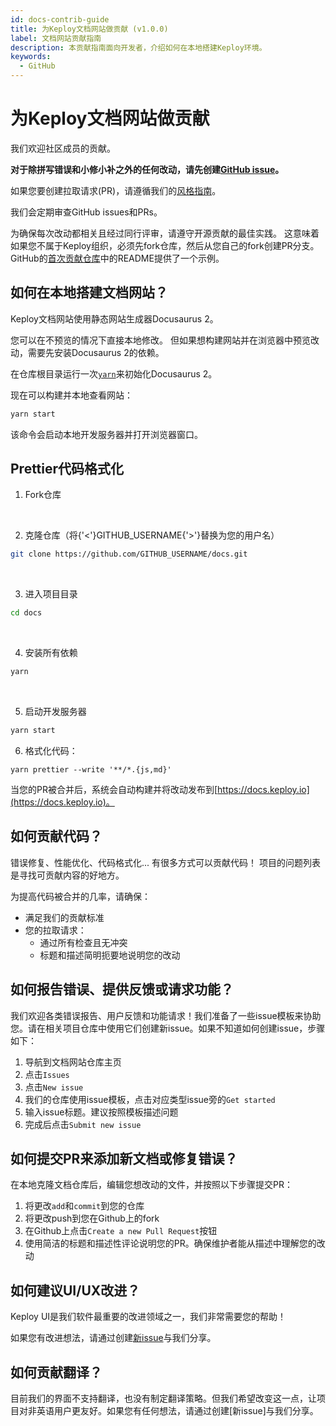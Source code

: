 ```yaml
---
id: docs-contrib-guide
title: 为Keploy文档网站做贡献 (v1.0.0)
label: 文档网站贡献指南
description: 本贡献指南面向开发者，介绍如何在本地搭建Keploy环境。
keywords:
  - GitHub
---
```


# 为Keploy文档网站做贡献

我们欢迎社区成员的贡献。

**对于除拼写错误和小修小补之外的任何改动，请先创建[GitHub issue](https://github.com/keploy/docs/issues)。**

如果您要创建拉取请求(PR)，请遵循我们的[风格指南](https://github.com/keploy/docs/blob/main/STYLE.md)。

我们会定期审查GitHub issues和PRs。

为确保每次改动都相关且经过同行评审，请遵守开源贡献的最佳实践。
这意味着如果您不属于Keploy组织，必须先fork仓库，然后从您自己的fork创建PR分支。
GitHub的[首次贡献仓库](https://github.com/firstcontributions/first-contributions)中的README提供了一个示例。

## 如何在本地搭建文档网站？

Keploy文档网站使用静态网站生成器Docusaurus 2。

您可以在不预览的情况下直接本地修改。
但如果想构建网站并在浏览器中预览改动，需要先安装Docusaurus 2的依赖。

在仓库根目录运行一次[`yarn`](https://classic.yarnpkg.com/en/docs/cli/)来初始化Docusaurus 2。

现在可以构建并本地查看网站：

```bash
yarn start
```

该命令会启动本地开发服务器并打开浏览器窗口。

## Prettier代码格式化

1. Fork仓库

<br/>

2. 克隆仓库（将{'<'}GITHUB_USERNAME{'>'}替换为您的用户名）

```sh
git clone https://github.com/GITHUB_USERNAME/docs.git
```

<br/>

3. 进入项目目录

```sh
cd docs
```

<br/>

4. 安装所有依赖

```sh
yarn
```

<br/>

5. 启动开发服务器

```sh
yarn start
```

6. 格式化代码：

```
yarn prettier --write '**/*.{js,md}'
```

当您的PR被合并后，系统会自动构建并将改动发布到[https://docs.keploy.io](https://docs.keploy.io)。

## 如何贡献代码？

错误修复、性能优化、代码格式化...
有很多方式可以贡献代码！
项目的问题列表是寻找可贡献内容的好地方。

为提高代码被合并的几率，请确保：

- 满足我们的贡献标准
- 您的拉取请求：
  - 通过所有检查且无冲突
  - 标题和描述简明扼要地说明您的改动

## 如何报告错误、提供反馈或请求功能？

我们欢迎各类错误报告、用户反馈和功能请求！我们准备了一些issue模板来协助您。请在相关项目仓库中使用它们创建新issue。如果不知道如何创建issue，步骤如下：

1. 导航到文档网站仓库主页
2. 点击`Issues`
3. 点击`New issue`
4. 我们的仓库使用issue模板，点击对应类型issue旁的`Get started`
5. 输入issue标题。建议按照模板描述问题
6. 完成后点击`Submit new issue`

## 如何提交PR来添加新文档或修复错误？

在本地克隆文档仓库后，编辑您想改动的文件，并按照以下步骤提交PR：

1. 将更改`add`和`commit`到您的仓库
2. 将更改push到您在Github上的fork
3. 在Github上点击`Create a new Pull Request`按钮
4. 使用简洁的标题和描述性评论说明您的PR。确保维护者能从描述中理解您的改动

## 如何建议UI/UX改进？

Keploy UI是我们软件最重要的改进领域之一，我们非常需要您的帮助！

如果您有改进想法，请通过创建[新issue](https://github.com/keploy/ui/issues/new/choose)与我们分享。

## 如何贡献翻译？

目前我们的界面不支持翻译，也没有制定翻译策略。但我们希望改变这一点，让项目对非英语用户更友好。如果您有任何想法，请通过创建[新issue]与我们分享。
